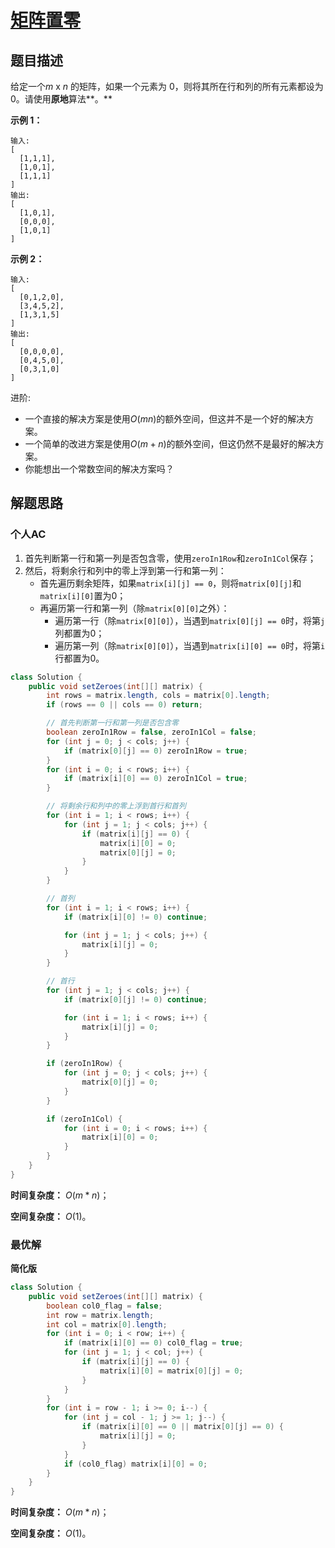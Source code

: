 # [矩阵置零](https://leetcode-cn.com/problems/set-matrix-zeroes/)

## 题目描述

给定一个*m* x *n* 的矩阵，如果一个元素为 0，则将其所在行和列的所有元素都设为 0。请使用**原地**算法**。**

**示例 1：**

```
输入: 
[
  [1,1,1],
  [1,0,1],
  [1,1,1]
]
输出: 
[
  [1,0,1],
  [0,0,0],
  [1,0,1]
]
```

**示例 2：**

```
输入: 
[
  [0,1,2,0],
  [3,4,5,2],
  [1,3,1,5]
]
输出: 
[
  [0,0,0,0],
  [0,4,5,0],
  [0,3,1,0]
]
```

进阶:

- 一个直接的解决方案是使用$O(mn)$的额外空间，但这并不是一个好的解决方案。
- 一个简单的改进方案是使用$O(m+n)$的额外空间，但这仍然不是最好的解决方案。
- 你能想出一个常数空间的解决方案吗？

## 解题思路

### 个人AC

1. 首先判断第一行和第一列是否包含零，使用`zeroIn1Row`和`zeroIn1Col`保存；
2. 然后，将剩余行和列中的零上浮到第一行和第一列：
   - 首先遍历剩余矩阵，如果`matrix[i][j] == 0`，则将`matrix[0][j]`和`matrix[i][0]`置为0；
   - 再遍历第一行和第一列（除`matrix[0][0]`之外）：
     - 遍历第一行（除`matrix[0][0]`），当遇到`matrix[0][j] == 0`时，将第`j`列都置为0；
     - 遍历第一列（除`matrix[0][0]`），当遇到`matrix[i][0] == 0`时，将第`i`行都置为0。

```java
class Solution {
    public void setZeroes(int[][] matrix) {
        int rows = matrix.length, cols = matrix[0].length;
        if (rows == 0 || cols == 0) return;

        // 首先判断第一行和第一列是否包含零
        boolean zeroIn1Row = false, zeroIn1Col = false;
        for (int j = 0; j < cols; j++) {
            if (matrix[0][j] == 0) zeroIn1Row = true;
        }
        for (int i = 0; i < rows; i++) {
            if (matrix[i][0] == 0) zeroIn1Col = true;
        }

        // 将剩余行和列中的零上浮到首行和首列
        for (int i = 1; i < rows; i++) {
            for (int j = 1; j < cols; j++) {
                if (matrix[i][j] == 0) {
                    matrix[i][0] = 0;
                    matrix[0][j] = 0;
                }
            }
        }

        // 首列
        for (int i = 1; i < rows; i++) {
            if (matrix[i][0] != 0) continue;

            for (int j = 1; j < cols; j++) {
                matrix[i][j] = 0;
            }
        }

        // 首行
        for (int j = 1; j < cols; j++) {
            if (matrix[0][j] != 0) continue;

            for (int i = 1; i < rows; i++) {
                matrix[i][j] = 0;
            }
        }

        if (zeroIn1Row) {
            for (int j = 0; j < cols; j++) {
                matrix[0][j] = 0;
            }
        }

        if (zeroIn1Col) {
            for (int i = 0; i < rows; i++) {
                matrix[i][0] = 0;
            }
        }
    }
}
```

**时间复杂度：** $O(m*n)$；

**空间复杂度：** $O(1)$。

### 最优解

**简化版**

```java
class Solution {
    public void setZeroes(int[][] matrix) {
        boolean col0_flag = false;
        int row = matrix.length;
        int col = matrix[0].length;
        for (int i = 0; i < row; i++) {
            if (matrix[i][0] == 0) col0_flag = true;
            for (int j = 1; j < col; j++) {
                if (matrix[i][j] == 0) {
                    matrix[i][0] = matrix[0][j] = 0;
                }
            }
        }
        for (int i = row - 1; i >= 0; i--) {
            for (int j = col - 1; j >= 1; j--) {
                if (matrix[i][0] == 0 || matrix[0][j] == 0) {
                    matrix[i][j] = 0;
                }
            }
            if (col0_flag) matrix[i][0] = 0;
        }
    }
}
```

**时间复杂度：** $O(m*n)$；

**空间复杂度：** $O(1)$。